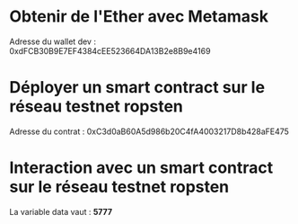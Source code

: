# Obtenir de l'Ether avec Metamask

Adresse du wallet dev : 0xdFCB30B9E7EF4384cEE523664DA13B2e8B9e4169

# Déployer un smart contract sur le réseau testnet ropsten

Adresse du contrat : 0xC3d0aB60A5d986b20C4fA4003217D8b428aFE475

# Interaction avec un smart contract sur le réseau testnet ropsten

La variable data vaut : **5777**

